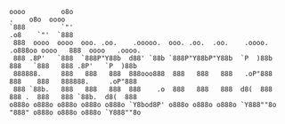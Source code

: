 ```
oooo         o8o                                                        .    o8o  oooo                  
`888         `"'                                                      .o8    `"'  `888                  
 888  oooo  oooo  ooo. .oo.    .ooooo.  ooo. .oo.  .oo.    .oooo.   .o888oo oooo   888  oooo   .oooo.   
 888 .8P'   `888  `888P"Y88b  d88' `88b `888P"Y88bP"Y88b  `P  )88b    888   `888   888 .8P'   `P  )88b  
 888888.     888   888   888  888ooo888  888   888   888   .oP"888    888    888   888888.     .oP"888  
 888 `88b.   888   888   888  888    .o  888   888   888  d8(  888    888 .  888   888 `88b.  d8(  888  
o888o o888o o888o o888o o888o `Y8bod8P' o888o o888o o888o `Y888""8o   "888" o888o o888o o888o `Y888""8o
```
<!--
**kinematika/kinematika** is a ✨ _special_ ✨ repository because its `README.md` (this file) appears on your GitHub profile.

Here are some ideas to get you started:

- 🔭 I’m currently working on ...
- 🌱 I’m currently learning ...
- 👯 I’m looking to collaborate on ...
- 🤔 I’m looking for help with ...
- 💬 Ask me about ...
- 📫 How to reach me: ...
- 😄 Pronouns: ...
- ⚡ Fun fact: ...
-->
